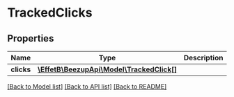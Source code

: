 # TrackedClicks

## Properties
Name | Type | Description | Notes
------------ | ------------- | ------------- | -------------
**clicks** | [**\EffetB\BeezupApi\Model\TrackedClick[]**](TrackedClick.md) |  | 

[[Back to Model list]](../README.md#documentation-for-models) [[Back to API list]](../README.md#documentation-for-api-endpoints) [[Back to README]](../README.md)


